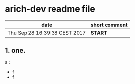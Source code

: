 #  **arich-dev readme file**

|            date               |      short comment    | 
| ------------------------------| --------------------- |
| Thu Sep 28 16:39:38 CEST 2017 |        **START**      |

## 1. one.

   a : 
   * f
   * f


